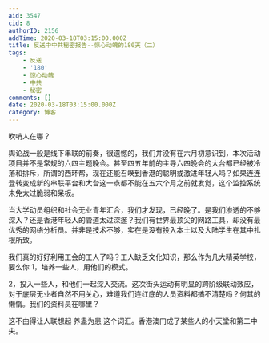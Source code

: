```yaml
---
aid: 3547
cid: 8
authorID: 2156
addTime: 2020-03-18T03:15:00.000Z
title: 反送中中共秘密报告--惊心动魄的180天（二）
tags:
    - 反送
    - '180'
    - 惊心动魄
    - 中共
    - 秘密
comments: []
date: 2020-03-18T03:15:00.000Z
category: 博客
---
```


吹哨人在哪？

舆论战一般是线下串联的前奏，很遗憾的，我们并没有在六月初意识到，本次活动项目并不是常规的六四主题晚会。甚至四五年前的主导六四晚会的大台都已经被冷落和排斥，所谓的西环帮，现在还能召唤到香港的聪明或激进年轻人吗？如果连连登转变成新的串联平台和大台这一点都不能在五六个月之前就发觉，这个监控系统未免太过脆弱和呆板。

当大学动员组织和社会无业青年汇合，我们才发现，已经晚了。是我们渗透的不够深入？还是香港年轻人的管道太过深邃？我们有世界最顶尖的网路工具，却没有最优秀的网络分析员。并非是技术不够，实在是没有投入本土以及大陆学生在其中扎根所致。

我们真的好好利用工会的工人了吗？工人缺乏文化知识，那么作为几大精英学校， 要么你 1，培养一些人，用他们的模式。

2，投入一些人，和他们一起深入交流。这次街头运动有明显的跨阶级联动效应，对于底层无业者自然不用关心，难道我们连红底的人员资料都搞不清楚吗？何其的懒惰。我们的资料员在哪里？

这不由得让人联想起 养蛊为患 这个词汇。香港澳门成了某些人的小天堂和第二中央。
